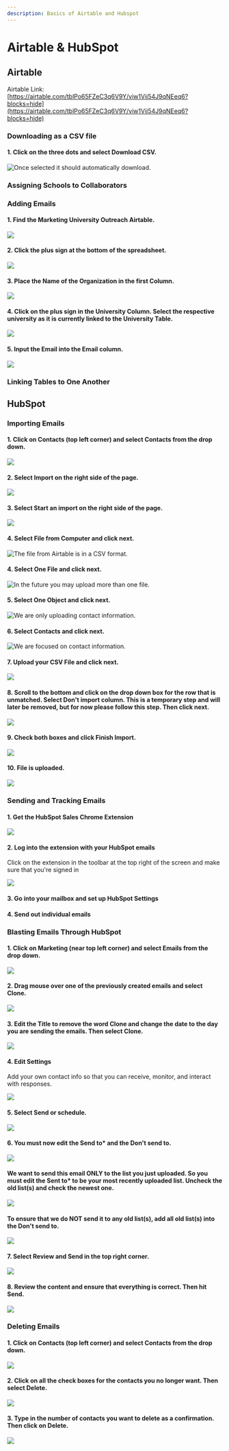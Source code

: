 ```yaml
---
description: Basics of Airtable and Hubspot
---
```


# Airtable & HubSpot

## Airtable

Airtable Link: [https://airtable.com/tblPo65FZeC3q6V9Y/viw1Vij54J9qNEeq6?blocks=hide](https://airtable.com/tblPo65FZeC3q6V9Y/viw1Vij54J9qNEeq6?blocks=hide)

### Downloading as a CSV file

#### 1. Click on the three dots and select Download CSV.

![Once selected it should automatically download.](../../../.gitbook/assets/screen-shot-2020-03-25-at-2.18.38-am.png)

### Assigning Schools to Collaborators

### Adding Emails

#### 1. Find the Marketing University Outreach Airtable.

![](../../../.gitbook/assets/screen-shot-2020-03-25-at-11.16.57-pm.png)

#### 2. Click the plus sign at the bottom of the spreadsheet.

![](../../../.gitbook/assets/screen-shot-2020-03-25-at-11.17.13-pm.png)

#### 3. Place the Name of the Organization in the first Column.

![](../../../.gitbook/assets/screen-shot-2020-03-25-at-11.17.40-pm.png)

#### 4. Click on the plus sign in the University Column. Select the respective university as it is currently linked to the University Table.

![](../../../.gitbook/assets/screen-shot-2020-03-25-at-11.17.45-pm.png)

#### 5. Input the Email into the Email column.

![](../../../.gitbook/assets/screen-shot-2020-03-25-at-11.18.03-pm.png)

### Linking Tables to One Another

## HubSpot

### Importing Emails

#### 1. Click on Contacts \(top left corner\) and select Contacts from the drop down.

![](../../../.gitbook/assets/screen-shot-2020-03-24-at-8.46.41-pm%20%281%29.png)

#### 2.  Select Import on the right side of the page.

![](../../../.gitbook/assets/screen-shot-2020-03-24-at-8.46.56-pm.png)

#### 3. Select Start an import on the right side of the page.

![](../../../.gitbook/assets/screen-shot-2020-03-24-at-8.47.31-pm.png)

#### 4. Select File from Computer and click next.

![The file from Airtable is in a CSV format.](../../../.gitbook/assets/screen-shot-2020-03-24-at-8.47.34-pm.png)

#### 4. Select One File and click next.

![In the future you may upload more than one file. ](../../../.gitbook/assets/screen-shot-2020-03-25-at-1.10.36-am.png)

#### 5.  Select One Object and click next.

![We are only uploading contact information.](../../../.gitbook/assets/screen-shot-2020-03-25-at-1.11.38-am.png)

#### 6. Select Contacts and click next.

![We are focused on contact information. ](../../../.gitbook/assets/screen-shot-2020-03-25-at-1.11.49-am.png)

#### 7. Upload your CSV File and click next.

![](../../../.gitbook/assets/screen-shot-2020-03-25-at-1.24.17-am.png)

#### 8. Scroll to the bottom and click on the drop down box for the row that is unmatched.  Select Don't import column. This is a temporary step and will later be removed, but for now please follow this step. Then click next.

![](../../../.gitbook/assets/screen-shot-2020-03-25-at-1.25.06-am.png)

#### 9. Check both boxes and click Finish Import.

![](../../../.gitbook/assets/screen-shot-2020-03-25-at-1.25.33-am.png)

#### 10. File is uploaded.

![](../../../.gitbook/assets/screen-shot-2020-03-25-at-1.25.47-am.png)

### Sending and Tracking Emails

#### 1. Get the HubSpot Sales Chrome Extension

![](../../../.gitbook/assets/screenshot-2020-04-09-at-3.42.53-am.png)

#### 2. Log into the extension with your HubSpot emails

Click on the extension in the toolbar at the top right of the screen and make sure that you're signed in 

![](../../../.gitbook/assets/screenshot-2020-04-09-at-3.56.48-am.png)

#### 3. Go into your mailbox and set up HubSpot Settings

#### 4. Send out individual emails

### Blasting Emails Through HubSpot

#### **1. Click on Marketing \(near top left corner\) and select Emails from the drop down.**

![](../../../.gitbook/assets/screen-shot-2020-03-25-at-1.35.50-am.png)

#### **2. Drag mouse over one of the previously created emails and select Clone.**

![](../../../.gitbook/assets/screen-shot-2020-03-25-at-1.36.30-am.png)

#### **3. Edit the Title to remove the word Clone and change the date to the day you are sending the emails. Then select Clone.**

![](../../../.gitbook/assets/screen-shot-2020-03-25-at-1.36.40-am%20%281%29.png)

#### 4.  Edit Settings

Add your own contact info so that you can receive, monitor, and interact with responses. 

![](../../../.gitbook/assets/screenshot-2020-04-08-at-5.50.16-am.png)



#### 5. Select Send or schedule.

![](../../../.gitbook/assets/screen-shot-2020-03-25-at-1.37.12-am.png)

#### 6. You must now edit the Send to\* and the Don't send to.

![](../../../.gitbook/assets/screen-shot-2020-03-25-at-1.37.35-am.png)

#### We want to send this email ONLY to the list you just uploaded. So you must edit the Sent to\* to be your most recently uploaded list. Uncheck the old list\(s\) and check the newest one.

![](../../../.gitbook/assets/screen-shot-2020-03-25-at-1.37.55-am.png)

#### To ensure that we do NOT send it to any old list\(s\), add all old list\(s\) into the Don't send to.

![](../../../.gitbook/assets/screen-shot-2020-03-25-at-1.38.09-am.png)

#### 7.  Select Review and Send in the top right corner.

![](../../../.gitbook/assets/screen-shot-2020-03-25-at-1.38.19-am.png)

#### 8. Review the content and ensure that everything is correct. Then hit Send.

![](../../../.gitbook/assets/screen-shot-2020-03-25-at-1.38.25-am.png)

### Deleting Emails

#### 1. Click on Contacts \(top left corner\) and select Contacts from the drop down.

![](../../../.gitbook/assets/screen-shot-2020-03-24-at-8.46.41-pm.png)

#### 2. Click on all the check boxes for the contacts you no longer want. Then select Delete.

![](../../../.gitbook/assets/screen-shot-2020-03-25-at-2.11.00-am.png)

#### 3. Type in the number of contacts you want to delete as a confirmation. Then click on Delete.

![](../../../.gitbook/assets/screen-shot-2020-03-25-at-2.11.28-am.png)

